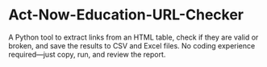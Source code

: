 # Act-Now-Education-URL-Checker
A Python tool to extract links from an HTML table, check if they are valid or broken, and save the results to CSV and Excel files. No coding experience required—just copy, run, and review the report.
